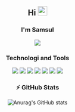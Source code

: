 
 <div align="center">
 
## Hi  <img src="https://media.giphy.com/media/hvRJCLFzcasrR4ia7z/giphy.gif" width="25px"></a> 
###  I'm Samsul

<img src="https://img.shields.io/github/stars/msarifin29?style=social" />

###  Technologi and Tools

<img src="https://badgen.net/badge/icon/git?icon=git&label" />

<img src="https://badgen.net/badge/icon/github?icon=github&label" />

<img src="https://img.shields.io/badge/Visual%20Studio%20Code-0078d7.svg?style=flat&logo=visual-studio-code&logoColor=white" />

<img src="https://img.shields.io/badge/dart-%230175C2.svg?style=flat&logo=dart&logoColor=white" />

<img src="https://badgen.net/pub/flutter-platform/xml" />

<img src="https://img.shields.io/badge/firebase-%23039BE5.svg?style=flat&logo=firebase" />

<img src="https://img.shields.io/badge/Ubuntu-E95420?style=flat&logo=ubuntu&logoColor=white" />

###  ⚡ GitHub Stats

![Anurag's GitHub stats](https://github-readme-stats.vercel.app/api?username=msarifin29&show_icons=true&theme=radical)



